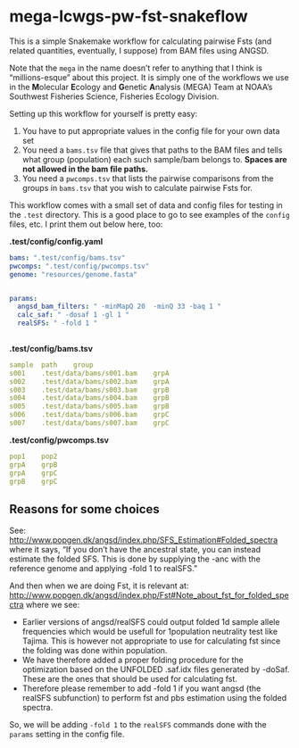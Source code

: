 
<!-- README.md is generated from README.Rmd. Please edit that file -->

# mega-lcwgs-pw-fst-snakeflow

<!-- badges: start -->
<!-- badges: end -->

This is a simple Snakemake workflow for calculating pairwise Fsts (and
related quantities, eventually, I suppose) from BAM files using ANGSD.

Note that the `mega` in the name doesn’t refer to anything that I think
is “millions-esque” about this project. It is simply one of the
workflows we use in the **M**olecular **E**cology and **G**enetic
**A**nalysis (MEGA) Team at NOAA’s Southwest Fisheries Science,
Fisheries Ecology Division.

Setting up this workflow for yourself is pretty easy:

1.  You have to put appropriate values in the config file for your own
    data set
2.  You need a `bams.tsv` file that gives that paths to the BAM files
    and tells what group (population) each such sample/bam belongs to.
    **Spaces are not allowed in the bam file paths.**
3.  You need a `pwcomps.tsv` that lists the pairwise comparisons from
    the groups in `bams.tsv` that you wish to calculate pairwise Fsts
    for.

This workflow comes with a small set of data and config files for
testing in the `.test` directory. This is a good place to go to see
examples of the `config` files, etc. I print them out below here, too:

**.test/config/config.yaml**

``` yaml
bams: ".test/config/bams.tsv"
pwcomps: ".test/config/pwcomps.tsv"
genome: "resources/genome.fasta"


params:
  angsd_bam_filters: " -minMapQ 20  -minQ 33 -baq 1 "
  calc_saf: " -dosaf 1 -gl 1 "
  realSFS: " -fold 1 "
  
```

**.test/config/bams.tsv**

``` yaml
sample  path    group
s001    .test/data/bams/s001.bam    grpA
s002    .test/data/bams/s002.bam    grpA
s003    .test/data/bams/s003.bam    grpB
s004    .test/data/bams/s004.bam    grpB
s005    .test/data/bams/s005.bam    grpB
s006    .test/data/bams/s006.bam    grpC
s007    .test/data/bams/s007.bam    grpC
```

**.test/config/pwcomps.tsv**

``` yaml
pop1    pop2
grpA    grpB
grpA    grpC
grpB    grpC
```

## Reasons for some choices

See:
<http://www.popgen.dk/angsd/index.php/SFS_Estimation#Folded_spectra>
where it says, “If you don’t have the ancestral state, you can instead
estimate the folded SFS. This is done by supplying the -anc with the
reference genome and applying -fold 1 to realSFS.”

And then when we are doing Fst, it is relevant at:
<http://www.popgen.dk/angsd/index.php/Fst#Note_about_fst_for_folded_spectra>
where we see:

- Earlier versions of angsd/realSFS could output folded 1d sample allele
  frequencies which would be usefull for 1population neutrality test
  like Tajima. This is however not appropriate to use for calculating
  fst since the folding was done within population.
- We have therefore added a proper folding procedure for the
  optimization based on the UNFOLDED .saf.idx files generated by -doSaf.
  These are the ones that should be used for calculating fst.
- Therefore please remember to add -fold 1 if you want angsd (the
  realSFS subfunction) to perform fst and pbs estimation using the
  folded spectra.

So, we will be adding `-fold 1` to the `realSFS` commands done with the
`params` setting in the config file.
